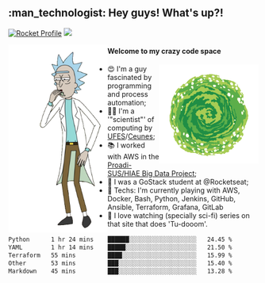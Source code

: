 
<h2> :man_technologist: Hey guys! What's up?!</h2>
                                                                         
[![Rocket Profile](https://img.shields.io/static/v1?label=Rocketseat&message=Profile&colorA=purple&color=black&logo=Rocket&logoColor=white)](https://app.rocketseat.com.br/me/elyabe)
<a href="https://www.linkedin.com/in/elyabe/"><img src="https://img.shields.io/badge/LinkedIn-informational?logo=linkedin"/></a>

<img align='left' src="https://raw.githubusercontent.com/Elyabe/Elyabe/master/images/rick-dancing.gif" width='200'>

                       
#### Welcome to my crazy code space 
<img align='right' src="https://raw.githubusercontent.com/Elyabe/elyabe/master/images/portal-3.gif" width='200'>

- :heart_eyes: I'm a guy fascinated by programming and process automation; 
- :office_worker: I'm a '"scientist"' of computing by [UFES](http://ufes.br)/[Ceunes](http://ceunes.ufes.br);
- :books: I worked with AWS in the [Proadi-SUS/HIAE Big Data Project](https://hospitais.proadi-sus.org.br/projetos/24/big-data);
- :rocket: I was a GoStack student at @Rocketseat;
- :green_heart: Techs: I'm currently playing with AWS, Docker, Bash, Python, Jenkins, GitHub, Ansible, Terraform, Grafana, GitLab
- :movie_camera: I love watching (specially sci-fi) series on that site that does 'Tu-dooom'.

<!--START_SECTION:waka-->
```text
Python      1 hr 24 mins    ██████░░░░░░░░░░░░░░░░░░░   24.45 % 
YAML        1 hr 14 mins    █████░░░░░░░░░░░░░░░░░░░░   21.50 % 
Terraform   55 mins         ████░░░░░░░░░░░░░░░░░░░░░   15.99 % 
Other       53 mins         ███░░░░░░░░░░░░░░░░░░░░░░   15.40 % 
Markdown    45 mins         ███░░░░░░░░░░░░░░░░░░░░░░   13.28 %
```
<!--END_SECTION:waka-->
